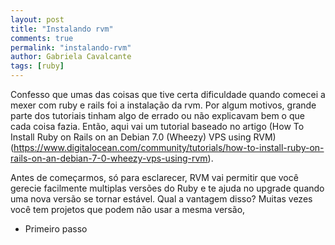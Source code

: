 ```yaml
---
layout: post
title: "Instalando rvm"
comments: true
permalink: "instalando-rvm"
author: Gabriela Cavalcante
tags: [ruby]
---
```


Confesso que umas das coisas que tive certa dificuldade quando comecei a mexer com ruby e rails foi a instalação da rvm. Por algum motivos, grande parte dos tutoriais tinham algo de errado ou não explicavam bem o que cada coisa fazia. Então, aqui vai um tutorial baseado no artigo (How To Install Ruby on Rails on an Debian 7.0 (Wheezy) VPS using RVM)(https://www.digitalocean.com/community/tutorials/how-to-install-ruby-on-rails-on-an-debian-7-0-wheezy-vps-using-rvm).

Antes de começarmos, só para esclarecer, RVM vai permitir que você gerecie facilmente multiplas versões do Ruby e te ajuda no upgrade quando uma nova versão se tornar estável. Qual a vantagem disso? Muitas vezes você tem projetos que podem não usar a mesma versão, 

* Primeiro passo

```bash

```
